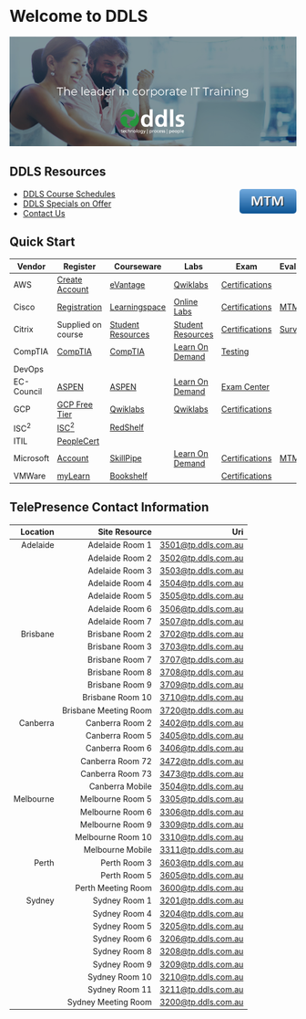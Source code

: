 [//]: # (#### DO NOT EDIT the "# Welcome to DDLS" header in any way as it is linked from the LiteTouch student desktop ####) 
<BR>

<a name="start"></a>
# Welcome to DDLS

[![DDLSLogo](_images/Leader_In_Corp_Training.png)](https://www.ddls.com.au)


## DDLS Resources

<a href="https://www.metricsthatmatter.com/dim319"><img align="right" width="100" src="_images/mtm.png"></img></a>

- [DDLS Course Schedules](https://www.ddls.com.au/schedules/)
- [DDLS Specials on Offer](https://www.ddls.com.au/offers/)
- [Contact Us](https://www.ddls.com.au/contact-us/)

## Quick Start

|Vendor|Register|Courseware|Labs|Exam|Evaluation|
|-|-|-|-|-|-|
|AWS|[Create Account][awsreg]|[eVantage][awscw]|[Qwiklabs][awslabs]|[Certifications][awsexam]||
|Cisco|[Registration][ciscoreg]|[Learningspace][ciscocw]|[Online Labs][ciscolabs]|[Certifications][ciscoexam]|[MTM][mtmeval]
|Citrix|Supplied on course|[Student Resources][citrixcw]|[Student Resources][citrixcw]|[Certifications][citrixexam]|[Survey][citrixcw]|
|CompTIA|[CompTIA][comptiareg]|[CompTIA][comptiacw]|[Learn On Demand][comptialabs]|[Testing][comptiaexam]||
|DevOps||||||
|EC-Council|[ASPEN][eccreg]|[ASPEN][ecccw]|[Learn On Demand][ecclabs]|[Exam Center][eccexam]||
|GCP|[GCP Free Tier][gcpreg]|[Qwiklabs][gcpcw]|[Qwiklabs][gcplabs]|[Certifications][gcpexam]||
|ISC<sup>2</sup>|[ISC<sup>2</sup>][iscreg]|[RedShelf][isccw]||||
|ITIL|[PeopleCert][itilreg]|||||
|Microsoft|[Account][msreg]|[SkillPipe][mscw]|[Learn On Demand][mslabs]|[Certifications][msexam]|[MTM][mtmeval]|
|VMWare|[myLearn][vmwarereg]|[Bookshelf][vmwarecw]||[Certifications][vmwareexam]||


[awsreg]: https://aws.amazon.com/resources/create-account/
[awscw]: https://evantage.gilmoreglobal.com/#/user/signin
[awslabs]: https://ddls.qwiklabs.com/
[awsexam]: https://aws.amazon.com/certification/
[ciscoreg]: https://identity.cisco.com/ui/tenants/global/v1.0/enrollment-ui
[ciscocw]: http://learningspace.cisco.com/
[ciscolabs]: https://cll-auth.cisco.com/users/pblogin/
[ciscoexam]: https://learningnetwork.cisco.com/community/certifications
[ciscoeval]: https://www.metricsthatmatter.com/dim319
[citrixreg]: https://training.citrix.com/learning/landing
[citrixcw]:  https://training.citrix.com/learning/myaccountlanding/mytraining
[citrixexam]: https://training.citrix.com/learning/landing-badges/why-get-certified
[comptiareg]: https://comptia.lochoice.com
[comptiacw]: https://comptia.lochoice.com
[comptialabs]: https://comptialabs.learnondemand.net
[comptiaexam]: https://www.comptia.org/testing
[eccreg]: https://aspen.eccouncil.org
[ecccw]: https://aspen.eccouncil.org
[ecclabs]: https://eccouncil.learnondemand.net/User/Register?OrganizationId=1133
[eccexam]: https://www.eccexam.com/
[gcpreg]: https://cloud.google.com/free/
[gcpcw]: https://ddls.qwiklabs.com/
[gcplabs]: https://ddls.qwiklabs.com/
[gcpexam]: https://cloud.google.com/certification/
[iscreg]: https://www.isc2.org/
[isccw]: http://isc2.redshelf.com
[itilreg]: https://www.peoplecert.org/en/register
[msreg]: https://account.microsoft.com/account
[mscw]: https://www.skillpipe.com/
[mslabs]: https://ddls.learnondemand.net/
[msexam]: https://www.microsoft.com/en-us/learning/exam-list.aspx
[mseval]: https://www.metricsthatmatter.com/dim319
[mtmeval]: https://www.metricsthatmatter.com/dim319
[pvexam]: https://home.pearsonvue.com/test-taker.aspx
[vmwarereg]: https://mylearn.vmware.com/
[vmwarecw]: https://online.vitalsource.com/
[vmwareexam]: https://www.vmware.com/education-services/certification.html

## TelePresence Contact Information

Location|Site Resource|Uri
---:|---:|---:
Adelaide|Adelaide Room  1 |3501@tp.ddls.com.au
<i></i>|Adelaide Room  2 |3502@tp.ddls.com.au
<i></i>|Adelaide Room  3|3503@tp.ddls.com.au
<i></i>|Adelaide Room  4|3504@tp.ddls.com.au
<i></i>|Adelaide Room  5|3505@tp.ddls.com.au
<i></i>|Adelaide Room  6|3506@tp.ddls.com.au
<i></i>|Adelaide Room  7|3507@tp.ddls.com.au
Brisbane|Brisbane Room  2|3702@tp.ddls.com.au
<i></i>|Brisbane Room  3|3703@tp.ddls.com.au
<i></i>|Brisbane Room  7|3707@tp.ddls.com.au
<i></i>|Brisbane Room  8|3708@tp.ddls.com.au
<i></i>|Brisbane Room  9|3709@tp.ddls.com.au
<i></i>|Brisbane Room 10|3710@tp.ddls.com.au
<i></i>|Brisbane Meeting Room|3720@tp.ddls.com.au
Canberra|Canberra Room  2|3402@tp.ddls.com.au
<i></i>|Canberra Room  5|3405@tp.ddls.com.au
<i></i>|Canberra Room  6|3406@tp.ddls.com.au
<i></i>|Canberra Room 72|3472@tp.ddls.com.au
<i></i>|Canberra Room 73|3473@tp.ddls.com.au
<i></i>|Canberra Mobile |3504@tp.ddls.com.au
Melbourne|Melbourne Room  5|3305@tp.ddls.com.au
<i></i>|Melbourne Room  6|3306@tp.ddls.com.au
<i></i>|Melbourne Room  9|3309@tp.ddls.com.au
<i></i>|Melbourne Room 10|3310@tp.ddls.com.au
<i></i>|Melbourne Mobile |3311@tp.ddls.com.au
Perth|Perth Room  3|3603@tp.ddls.com.au
<i></i>|Perth Room  5|3605@tp.ddls.com.au
<i></i>|Perth Meeting Room|3600@tp.ddls.com.au
Sydney|Sydney Room  1|3201@tp.ddls.com.au
<i></i>|Sydney Room  4|3204@tp.ddls.com.au
<i></i>|Sydney Room  5|3205@tp.ddls.com.au
<i></i>|Sydney Room  6|3206@tp.ddls.com.au
<i></i>|Sydney Room  8|3208@tp.ddls.com.au
<i></i>|Sydney Room  9|3209@tp.ddls.com.au
<i></i>|Sydney Room 10|3210@tp.ddls.com.au
<i></i>|Sydney Room 11|3211@tp.ddls.com.au
<i></i>|Sydney Meeting Room|3200@tp.ddls.com.au

